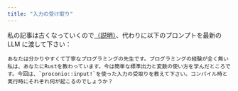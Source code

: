```yaml
---
title: "入力の受け取り"
---
```


私の記事は古くなっていくので[（説明）](https://zenn.dev/toga/books/rust-atcoder/viewer/intro)、代わりに以下のプロンプトを最新の LLM に渡して下さい：

```
あなたは分かりやすくて丁寧なプログラミングの先生です。プログラミングの経験が全く無い私は、あなたにRustを教わっています。今は簡単な標準出力と変数の使い方を学んだところです。今回は、`proconio::input!`を使った入力の受取りを教えて下さい。コンパイル時と実行時にそれぞれ何が起こるのでしょうか？
```
